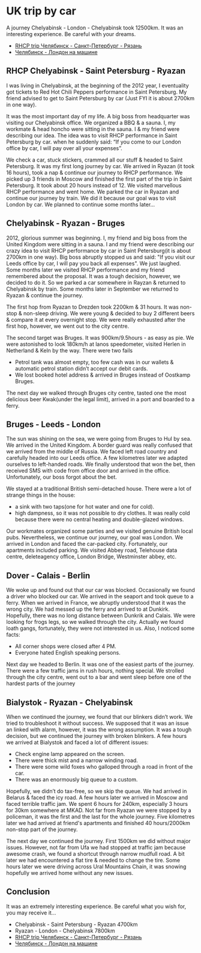 # UK trip by car

A journey Chelyabinsk - London - Chelyabinsk took 12500km. It was an interesting experience. Be careful with your dreams.

* [RHCP trip Челябинск - Санкт-Петербург - Рязань](http://autokadabra.ru/shouts/51038)
* [Челябинск - Лондон на машине](http://autokadabra.ru/shouts/53220)

## RHCP Chelyabinsk - Saint Petersburg - Ryazan

I was living in Chelyabinsk, at the beginning of the 2012 year, I eventuality got tickets to Red Hot Chili Peppers performance in Saint Petersburg. My friend advised to get to Saint Petersburg by car (Just FYI it is about 2700km in one way).

It was the most important day of my life. A big boss from headquarter was visiting our Chelyabinsk office. We organized a BBQ & a sauna. I, my workmate & head honcho were sitting in the sauna. I & my friend were describing our idea. The idea was to visit RHCP performance in Saint Petersburg by car. when he suddenly said: “If you come to our London office by car, I will pay over all your expenses”.

We check a car, stuck stickers, crammed all our stuff & headed to Saint Petersburg. It was my first long journey by car. We arrived in Ryazan (it took 16 hours), took a nap & continue our journey to RHCP performance. We  picked up 3 friends in Moscow and finished the first part of the trip in Saint Petersburg. It took about 20 hours instead of 12. We visited marvellous RHCP performance and went home. We parked the car in Ryazan and continue our journey by train. We did it because our goal was to visit London by car. We planned to continue some months later...

## Chelyabinsk - Ryazan - Bruges

2012, glorious summer was beginning. I, my friend and big boss from the United Kingdom were sitting in a sauna. I and my friend were describing our crazy idea to visit RHCP performance by car in Saint Petersburg(it is about 2700km in one way). Big boss abruptly stopped us and said: "If you visit our Leeds office by car, I will pay you back all expenses". We just laughed. Some months later we visited RHCP performance and my friend remembered about the proposal. It was a tough decision, however, we decided to do it. So we parked a car somewhere in Rayzan & returned to Chelyabinsk by train. Some months later in September we returned to Ryazan & continue the journey.

The first hop from Ryazan to Drezden took 2200km & 31 hours. It was non-stop & non-sleep driving. We were young & decided to buy 2 different beers & compare it at every overnight stop. We were really exhausted after the first hop, however, we went out to the city centre.

The second target was Bruges. It was 900km/9.5hours - as easy as pie. We were astonished to look 180km/h at lanos speedometer, visited Herlen in Netherland & Keln by the way. There were two fails 

* Petrol tank was almost empty, too few cash was in our wallets & automatic petrol station didn’t accept our debit cards.
* We lost booked hotel address & arrived in Bruges instead of Oostkamp Bruges.

The next day we walked through Bruges city centre, tasted one the most delicious beer Kwak(under the legal limit), arrived in a port and boarded to a ferry.

## Bruges - Leeds - London

The sun was shining on the sea, we were going from Bruges to Hul by sea. We arrived in the United Kingdom. A border guard was really confused that we arrived from the middle of Russia. We faced left road country and carefully headed into our Leeds office. A few kilometres later we adapted ourselves to left-handed roads. We finally understood that won the bet, then received SMS with code from office door and arrived in the office. Unfortunately, our boss forgot about the bet.

We stayed at a traditional British semi-detached house. There were a lot of strange things in the house:

* a sink with two taps(one for hot water and one for cold).
* high dampness, so it was not possible to dry clothes.
It was really cold because there were no central heating and double-glazed windows.

Our workmates organized some parties and we visited genuine British local pubs. Nevertheless, we continue our journey, our goal was London. We arrived in London and faced the car-packed city. Fortunately, our apartments included parking. We visited Abbey road, Telehouse data centre, deleteagency office, London Bridge, Westminster abbey, etc.

## Dover - Calais - Berlin

We woke up and found out that our car was blocked. Occasionally we found a driver who blocked our car. We arrived in the seaport and took queue to a ferry. When we arrived in France, we abruptly understood that it was the wrong city. We had messed up the ferry and arrived to at Dunkirk. Hopefully, there was no long distance between Dunkrik and Calais. We were looking for frogs legs, so we walked through the city. Actually we found loath gangs, fortunately, they were not interested in us. Also, I noticed some facts:

* All corner shops were closed after 4 PM.
* Everyone hated English speaking persons.

Next day we headed to Berlin. It was one of the easiest parts of the journey. There were a few traffic jams in rush hours, nothing special. We strolled through the city centre, went out to a bar and went sleep before one of the hardest parts of the journey

## Bialystok - Ryazan - Chelyabinsk

When we continued the journey, we found that our blinkers didn’t work. We tried to troubleshoot it without success. We supposed that it was an issue an linked with alarm, however, it was the wrong assumption. It was a tough decision, but we continued the journey with broken blinkers. A few hours we arrived at Bialystok and faced a lot of different issues:

* Check engine lamp appeared on the screen.
* There were thick mist and a narrow winding road.
* There were some wild foxes who galloped through a road in front of the car.
* There was an enormously big queue to a custom.

Hopefully, we didn’t do tax-free, so we skip the queue. We had arrived in Belarus & faced the icy road. A few hours later we arrived in Moscow and faced terrible traffic jam. We spent 6 hours for 240km, especially 3 hours for 30km somewhere at MKAD. Not far from Ryazan we were stopped by a policeman, it was the first and the last for the whole journey. Five kilometres later we had arrived at friend's apartments and finished 40 hours/2000km non-stop part of the journey.

The next day we continued the journey. First 1500km we did without major issues. However, not far from Ufa we had stopped at traffic jam because awesome crash, we found a shortcut through narrow mudfull road. A bit later we had encountered a flat tire & needed to change the tire. Some hours later we were driving across Ural Mountains Chain, it was snowing hopefully we arrived home without any new issues.

## Conclusion

It was an extremely interesting experience. Be careful what you wish for, you may receive it...

* Chelyabinsk - Saint Petersburg - Ryazan 4700km
* Ryazan - London - Chelyabinsk 7800km
* [RHCP trip Челябинск - Санкт-Петербург - Рязань](http://autokadabra.ru/shouts/51038)
* [Челябинск - Лондон на машине](http://autokadabra.ru/shouts/53220)
